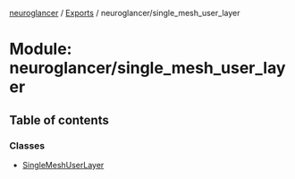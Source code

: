 [neuroglancer](../README.md) / [Exports](../modules.md) / neuroglancer/single\_mesh\_user\_layer

# Module: neuroglancer/single\_mesh\_user\_layer

## Table of contents

### Classes

- [SingleMeshUserLayer](../classes/neuroglancer_single_mesh_user_layer.SingleMeshUserLayer.md)
